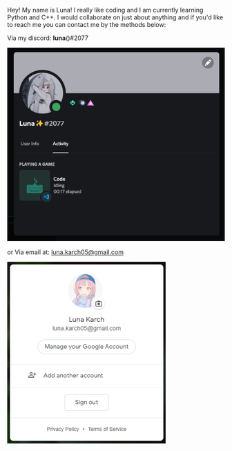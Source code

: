 Hey! My name is Luna! I really like coding and I am currently learning Python and C++. I would collaborate on just about anything and if you'd like to reach me you can contact me by the methods below:

Via my discord: __luna__()#2077

![Alt Text](https://github.com/Luna-Karch/Luna-Karch/blob/main/user_profile_new.png?raw=true "User Profile")

or Via email at: luna.karch05@gmail.com

![Alt Text](https://github.com/Luna-Karch/Luna-Karch/blob/main/google_user_profile.png?raw=true "Google User Profile")
